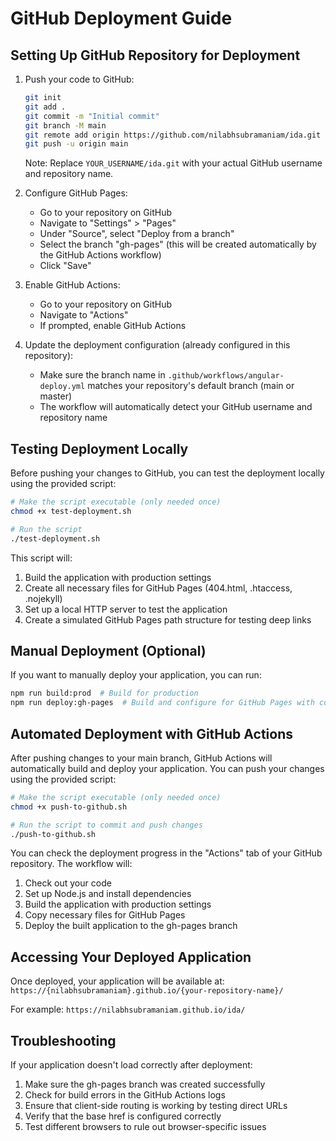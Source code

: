 # GitHub Deployment Guide


## Setting Up GitHub Repository for Deployment

1. Push your code to GitHub:
   ```zsh
   git init
   git add .
   git commit -m "Initial commit"
   git branch -M main
   git remote add origin https://github.com/nilabhsubramaniam/ida.git
   git push -u origin main
   ```
   
   Note: Replace `YOUR_USERNAME/ida.git` with your actual GitHub username and repository name.

2. Configure GitHub Pages:
   - Go to your repository on GitHub
   - Navigate to "Settings" > "Pages"
   - Under "Source", select "Deploy from a branch"
   - Select the branch "gh-pages" (this will be created automatically by the GitHub Actions workflow)
   - Click "Save"

3. Enable GitHub Actions:
   - Go to your repository on GitHub
   - Navigate to "Actions"
   - If prompted, enable GitHub Actions

4. Update the deployment configuration (already configured in this repository):
   - Make sure the branch name in `.github/workflows/angular-deploy.yml` matches your repository's default branch (main or master)
   - The workflow will automatically detect your GitHub username and repository name

## Testing Deployment Locally

Before pushing your changes to GitHub, you can test the deployment locally using the provided script:

```zsh
# Make the script executable (only needed once)
chmod +x test-deployment.sh

# Run the script
./test-deployment.sh
```

This script will:
1. Build the application with production settings
2. Create all necessary files for GitHub Pages (404.html, .htaccess, .nojekyll)
3. Set up a local HTTP server to test the application
4. Create a simulated GitHub Pages path structure for testing deep links

## Manual Deployment (Optional)

If you want to manually deploy your application, you can run:

```zsh
npm run build:prod  # Build for production
npm run deploy:gh-pages  # Build and configure for GitHub Pages with correct base href
```

## Automated Deployment with GitHub Actions

After pushing changes to your main branch, GitHub Actions will automatically build and deploy your application. You can push your changes using the provided script:

```zsh
# Make the script executable (only needed once)
chmod +x push-to-github.sh

# Run the script to commit and push changes
./push-to-github.sh
```

You can check the deployment progress in the "Actions" tab of your GitHub repository. The workflow will:

1. Check out your code
2. Set up Node.js and install dependencies
3. Build the application with production settings
4. Copy necessary files for GitHub Pages
5. Deploy the built application to the gh-pages branch

## Accessing Your Deployed Application

Once deployed, your application will be available at:
`https://{nilabhsubramaniam}.github.io/{your-repository-name}/`

For example: `https://nilabhsubramaniam.github.io/ida/`

## Troubleshooting

If your application doesn't load correctly after deployment:

1. Make sure the gh-pages branch was created successfully
2. Check for build errors in the GitHub Actions logs
3. Ensure that client-side routing is working by testing direct URLs
4. Verify that the base href is configured correctly
5. Test different browsers to rule out browser-specific issues
